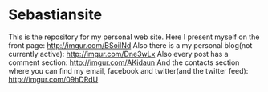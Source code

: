# Sebastiansite
This is the repository for my personal web site.
Here I present myself on the front page: http://imgur.com/BSoiINd
Also there is a my personal blog(not currently active): http://imgur.com/Dne3wLx
Also every post has a comment section: http://imgur.com/AKidaun
And the contacts section where you can find my email, facebook and twitter(and the twitter feed): http://imgur.com/09hDRdU
